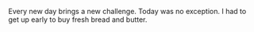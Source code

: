 Every new day brings a new challenge.
Today was no exception. I had to get up early to buy fresh bread and butter.
